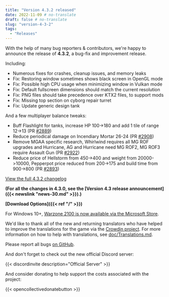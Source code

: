 ```yaml
---
title: "Version 4.3.2 released"
date: 2022-11-09 # no-translate
draft: false # no-translate
slug: "version-4-3-2"
tags:
  - "Releases"
---
```


With the help of many bug reporters & contributors, we're happy to announce the release of **4.3.2**, a bug-fix and improvement release.

Including:
- Numerous fixes for crashes, cleanup issues, and memory leaks
- Fix: Restoring window sometimes shows black screen in OpenGL mode
- Fix: Possible high CPU usage when minimizing window in Vulkan mode
- Fix: Default fullscreen dimensions should match the current resolution
- Fix: PNG files should take precedence over KTX2 files, to support mods
- Fix: Missing top section on cyborg repair turret
- Fix: Update generic design tank

And a few multiplayer balance tweaks:
- Buff Flashlight for tanks, increase HP 100->180 and add 1 tile of range 12->13 (PR [#2889](https://github.com/Warzone2100/warzone2100/pull/2889))
- Reduce periodical damage on Incendiary Mortar 26-24 (PR [#2908](https://github.com/Warzone2100/warzone2100/pull/2908))
- Remove MGAA specific research, Whirlwind requires all MG ROF upgrades and Hurricane, AG and Hurricane need MG ROF2, MG ROF3 require Assault Gun (PR [#2922](https://github.com/Warzone2100/warzone2100/pull/2922))
- Reduce price of Hellstorm from 450->400 and weight from 20000->10000, Pepperpot price reduced from 200->175 and build time from 900->800 (PR [#2893](https://github.com/Warzone2100/warzone2100/pull/2893))

[View the full 4.3.2 changelog](https://github.com/Warzone2100/warzone2100/raw/4.3.2/ChangeLog)

**(For all the changes in 4.3.0, see the [Version 4.3 release announcement]({{< newslink "news-30.md" >}}).)**

**[Download Options]({{< ref "/" >}})**

For Windows 10+, [Warzone 2100 is now available via the Microsoft Store](https://www.microsoft.com/store/apps/9MW0Z4MPCS8C).

We'd like to thank all of the new and returning translators who have helped to improve the translations for the game via the [Crowdin project](https://crowdin.com/project/warzone2100). For more information on how to help with translations, see [doc/Translations.md](https://github.com/Warzone2100/warzone2100/blob/master/doc/Translations.md#how-do-i-help-translate).

Please report all bugs [on GitHub](https://github.com/Warzone2100/warzone2100/issues).

And don't forget to check out the new official Discord server:

{{< discordinvite description="Official Server" >}}

And consider donating to help support the costs associated with the project:

{{< opencollectivedonatebutton >}}

